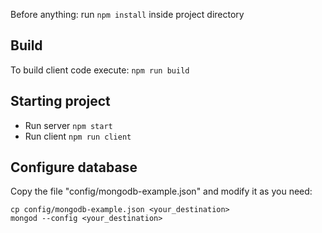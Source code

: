 Before anything: run `npm install` inside project directory

## Build

To build client code execute: `npm run build`

## Starting project

* Run server `npm start`
* Run client `npm run client`

## Configure database

Copy the file "config/mongodb-example.json" and modify it as you need:

```
cp config/mongodb-example.json <your_destination>
mongod --config <your_destination>
```
